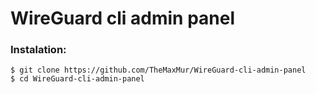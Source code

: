 # WireGuard cli admin panel

### Instalation:

```
$ git clone https://github.com/TheMaxMur/WireGuard-cli-admin-panel
$ cd WireGuard-cli-admin-panel
```
